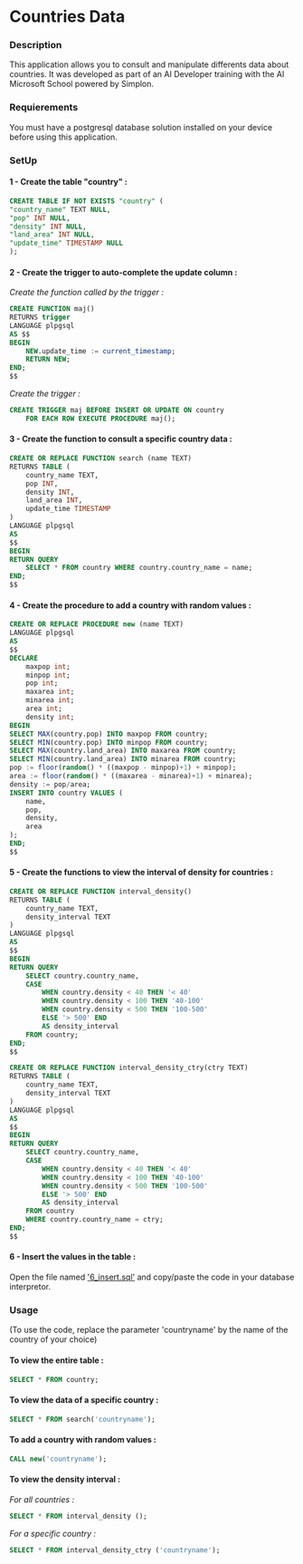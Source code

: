 # Countries Data

### Description
This application allows you to consult and manipulate differents data about countries. It was developed as part of an AI Developer training with the AI Microsoft School powered by Simplon.

### Requierements
You must have a postgresql database solution installed on your device before using this application.

### SetUp
#### 1 - Create the table "country" :
```sql
CREATE TABLE IF NOT EXISTS "country" (
"country_name" TEXT NULL,
"pop" INT NULL,
"density" INT NULL,
"land_area" INT NULL,
"update_time" TIMESTAMP NULL
);
```

#### 2 - Create the trigger to auto-complete the update column :  
*Create the function called by the trigger :*
```sql
CREATE FUNCTION maj()
RETURNS trigger
LANGUAGE plpgsql
AS $$
BEGIN
    NEW.update_time := current_timestamp;
    RETURN NEW;
END;
$$
```
*Create the trigger :*
```sql
CREATE TRIGGER maj BEFORE INSERT OR UPDATE ON country
    FOR EACH ROW EXECUTE PROCEDURE maj();
```

#### 3 - Create the function to consult a specific country data :
```sql
CREATE OR REPLACE FUNCTION search (name TEXT)
RETURNS TABLE (
    country_name TEXT,
    pop INT,
    density INT,
    land_area INT,
    update_time TIMESTAMP
)
LANGUAGE plpgsql
AS
$$
BEGIN
RETURN QUERY
    SELECT * FROM country WHERE country.country_name = name;
END;
$$
```

#### 4 - Create the procedure to add a country with random values :
```sql
CREATE OR REPLACE PROCEDURE new (name TEXT)
LANGUAGE plpgsql
AS
$$
DECLARE 
    maxpop int;
    minpop int;
    pop int;
    maxarea int;
    minarea int;
    area int;
    density int;
BEGIN
SELECT MAX(country.pop) INTO maxpop FROM country;
SELECT MIN(country.pop) INTO minpop FROM country;
SELECT MAX(country.land_area) INTO maxarea FROM country;
SELECT MIN(country.land_area) INTO minarea FROM country;
pop := floor(random() * ((maxpop - minpop)+1) + minpop);
area := floor(random() * ((maxarea - minarea)+1) + minarea);
density := pop/area;
INSERT INTO country VALUES (
    name,
    pop,
    density,
    area
);
END;
$$
```

#### 5 - Create the functions to view the interval of density for countries :
```sql
CREATE OR REPLACE FUNCTION interval_density()
RETURNS TABLE (
    country_name TEXT,
    density_interval TEXT
)
LANGUAGE plpgsql
AS
$$
BEGIN
RETURN QUERY
    SELECT country.country_name,
    CASE 
        WHEN country.density < 40 THEN '< 40'
        WHEN country.density < 100 THEN '40-100'
        WHEN country.density < 500 THEN '100-500'
        ELSE '> 500' END
        AS density_interval
    FROM country;
END;
$$

CREATE OR REPLACE FUNCTION interval_density_ctry(ctry TEXT)
RETURNS TABLE (
    country_name TEXT,
    density_interval TEXT
)
LANGUAGE plpgsql
AS
$$
BEGIN
RETURN QUERY
    SELECT country.country_name,
    CASE 
        WHEN country.density < 40 THEN '< 40'
        WHEN country.density < 100 THEN '40-100'
        WHEN country.density < 500 THEN '100-500'
        ELSE '> 500' END
        AS density_interval
    FROM country
    WHERE country.country_name = ctry;
END;
$$
```

#### 6 - Insert the values in the table :  
Open the file named ['6_insert.sql'](https://github.com/Orkaelle/projet4/blob/develop/6_insert.sql) and copy/paste the code in your database interpretor.


### Usage
(To use the code, replace the parameter 'countryname' by the name of the country of your choice)

#### To view the entire table :
```sql
SELECT * FROM country;
```

#### To view the data of a specific country :
```sql
SELECT * FROM search('countryname');
```

#### To add a country with random values :
```sql
CALL new('countryname');
```

#### To view the density interval :  
*For all countries :*
```sql
SELECT * FROM interval_density ();
```
*For a specific country :*
```sql
SELECT * FROM interval_density_ctry ('countryname');
```


